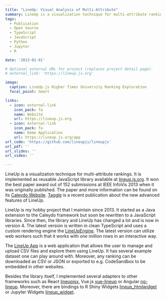 ```yaml
---
title: "LineUp: Visual Analysis of Multi-Attribute"
summary: LineUp is a visualization technique for multi-attribute rankings
tags:
  - Publication
  - Open Source
  - TypeScript
  - JavaScript
  - Python
  - Jupyter
  - R

date: '2013-01-01'

# Optional external URL for project (replaces project detail page).
# external_link: 'https://lineup.js.org'

image:
  caption: LineUp.js Higher Times University Ranking Exploration
  focal_point: Smart

links:
  - icon: external-link
    icon_pack: fa
    name: Website
    url: https://lineup.js.org
  - icon: external-link
    icon_pack: fa
    name: Demo Application
    url: https://lineup.js.org/app
url_code: 'https://github.com/lineupjs/lineupjs'
url_pdf: ''
url_slides: ''
url_video: ''

---
```


LineUp is a visualization technique for multi-attribute rankings. It is implemented as reusable JavaScript library available at [lineup.js.org](https://lineup.js.org). It won the best paper award out of 152 submissions at IEEE InfoVis 2013 when it was originally published. The paper and more information can be found on its [Caleydo Website](https://caleydo.org/publications/2013_infovis_lineup/). [Taggle](https://caleydo.org/publications/2019_sage_infovis_taggle/) is a recent publication about the new advanced features of LineUp.

LineUp is my hobby project that I maintain since 2013. It started as a Java extension to the Caleydo framework but soon be rewritten to a JavaScript libraries. Since then, the library and LineUp has changed a lot and is now in version 4. The latest version is written in clean TypeScript and uses a custom rendering engine the [LineUpEngine](https://github.com/lineupjs/lineupengine). The latest version can utilize web workers such that it works with _one million_ rows in an interactive way.

The [LineUp App](https://lineup.js.org/app) is a web application that allows the user to manage and upload CSV files and explore them using LineUp. It has several example dataset one can play around with. Moreover, any ranking can be downloaded as CSV or JSON or exported to e.g. CodeSandbox to be embedded in other websites.

Besides the library itself, I implemented several adapters to other frameworks such as React [lineupjsx](https://github.com/lineupjs/lineupjsx), Vue.js [vue-lineup](https://github.com/lineupjs/vue-lineup) or Angular [ng-lineup](https://github.com/lineupjs/ng-lineup). Moreover, there are bindings to R Shiny Widgets [lineup_htmlwidget](https://github.com/lineupjs/lineup_htmlwidget) or Jupyter Widgets [lineup_widget](https://github.com/lineupjs/lineup_widget).
